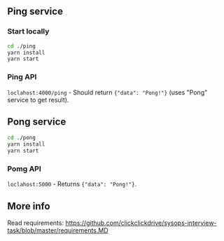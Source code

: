 ## Ping service

### Start locally

```bash
cd ./ping
yarn install
yarn start
```

### Ping API

`loclahost:4000/ping` - Should return `{"data": "Pong!"}` (uses "Pong" service to get result).

## Pong service

```bash
cd ./pong
yarn install
yarn start
```

### Pomg API

`loclahost:5000` - Returns `{"data": "Pong!"}`.


## More info

Read requirements: https://github.com/clickclickdrive/sysops-interview-task/blob/master/requirements.MD
